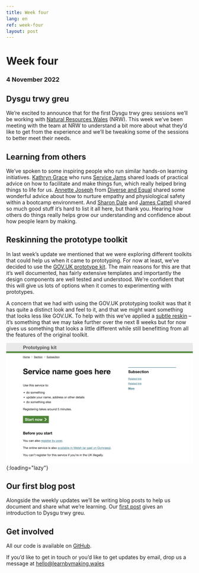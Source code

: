 ```yaml
---
title: Week four
lang: en
ref: week-four
layout: post
---
```


# Week four
### 4 November 2022

## Dysgu trwy greu

We’re excited to announce that for the first Dysgu trwy greu sessions we’ll be working with [Natural Resources Wales](https://naturalresources.wales/) (NRW). This week we’ve been meeting with the team at NRW to understand a bit more about what they’d like to get from the experience and we’ll be tweaking some of the sessions to better meet their needs.

## Learning from others

We’ve spoken to some inspiring people who run similar hands-on learning initiatives. [Kathryn Grace](https://twitter.com/IamKathrynGrace) who runs [Service Jams](http://globaljams.org) shared loads of practical advice on how to facilitate and make things fun, which really helped bring things to life for us. [Annette Joseph](https://twitter.com/diversenett) from [Diverse and Equal](https://www.diverseandequal.com) shared some wonderful advice about how to nurture empathy and physiological safety within a bootcamp environment. And [Sharon Dale](https://twitter.com/pixlz) and [James Cattell](https://twitter.com/jaCattell) shared so much good stuff it’s hard to list it all here, but thank you. Hearing how others do things really helps grow our understanding and confidence about how people learn by making.

## Reskinning the prototype toolkit

In last week’s update we mentioned that we were exploring different toolkits that could help us when it came to prototyping. For now at least, we’ve decided to use the [GOV.UK prototype kit](https://govuk-prototype-kit.herokuapp.com/docs/). The main reasons for this are that it’s well documented, has fairly extensive templates and importantly the design components are well tested and understood. We’re confident that this will give us lots of options when it comes to experimenting with prototypes.

A concern that we had with using the GOV.UK prototyping toolkit was that it has quite a distinct look and feel to it, and that we might want something that looks less like GOV.UK. To help with this we’ve applied a [subtle reskin](https://github.com/learnbymakingwales/lbm-prototype-kit) – it’s something that we may take further over the next 8 weeks but for now gives us something that looks a little different while still benefitting from all the features of the original toolkit.

![A screen grab of the reskinned prototyping toolkit](/assets/images/reskin-prototype-kit.png){:loading="lazy"}

## Our first blog post

Alongside the weekly updates we’ll be writing blog posts to help us document and share what we’re learning. Our [first post](http://learnbymaking.wales/en/updates/2022/10/28/shwmae.html) gives an introduction to Dysgu trwy greu.

## Get involved

All our code is available on [GitHub](https://github.com/orgs/learnbymakingwales/repositories).

If you’d like to get in touch or you’d like to get updates by email, drop us a message at [hello@learnbymaking.wales](mailTo:hello@learnbymaking.wales)
